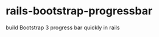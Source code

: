 rails-bootstrap-progressbar
===========================

build Bootstrap 3 progress bar quickly in rails
